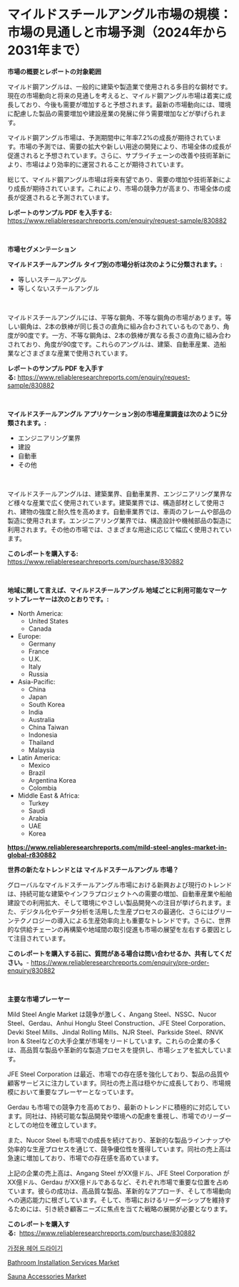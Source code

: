 <p><h1>マイルドスチールアングル市場の規模：市場の見通しと市場予測（2024年から2031年まで）</h1></p><p><strong>市場の概要とレポートの対象範囲</strong></p>
<p><p>マイルド鋼アングルは、一般的に建築や製造業で使用される多目的な鋼材です。現在の市場動向と将来の見通しを考えると、マイルド鋼アングル市場は着実に成長しており、今後も需要が増加すると予想されます。最新の市場動向には、環境に配慮した製品の需要増加や建設産業の発展に伴う需要増加などが挙げられます。</p><p>マイルド鋼アングル市場は、予測期間中に年率7.2%の成長が期待されています。市場の予測では、需要の拡大や新しい用途の開発により、市場全体の成長が促進されると予想されています。さらに、サプライチェーンの改善や技術革新により、市場はより効率的に運営されることが期待されています。</p><p>総じて、マイルド鋼アングル市場は将来有望であり、需要の増加や技術革新により成長が期待されています。これにより、市場の競争力が高まり、市場全体の成長が促進されると予測されています。</p></p>
<p><strong>レポートのサンプル PDF を入手する:</strong> <a href="https://www.reliableresearchreports.com/enquiry/request-sample/830882">https://www.reliableresearchreports.com/enquiry/request-sample/830882</a></p>
<p>&nbsp;</p>
<p><strong>市場セグメンテーション</strong></p>
<p><strong>マイルドスチールアングル タイプ別の市場分析は次のように分類されます。:</strong></p>
<p><ul><li>等しいスチールアングル</li><li>等しくないスチールアングル</li></ul></p>
<p>&nbsp;</p>
<p><p>マイルドスチールアングルには、平等な鋼角、不等な鋼角の市場があります。等しい鋼角は、2本の鉄棒が同じ長さの直角に組み合わされているものであり、角度が90度です。一方、不等な鋼角は、2本の鉄棒が異なる長さの直角に組み合わされており、角度が90度です。これらのアングルは、建築、自動車産業、造船業などさまざまな産業で使用されています。</p></p>
<p><strong>レポートのサンプル PDF を入手する:</strong>&nbsp;<a href="https://www.reliableresearchreports.com/enquiry/request-sample/830882">https://www.reliableresearchreports.com/enquiry/request-sample/830882</a></p>
<p>&nbsp;</p>
<p><strong> マイルドスチールアングル アプリケーション別の市場産業調査は次のように分類されます。:</strong></p>
<p><ul><li>エンジニアリング業界</li><li>建設</li><li>自動車</li><li>その他</li></ul></p>
<p>&nbsp;</p>
<p><p>マイルドスチールアングルは、建築業界、自動車業界、エンジニアリング業界など様々な産業で広く使用されています。建築業界では、構造部材として使用され、建物の強度と耐久性を高めます。自動車業界では、車両のフレームや部品の製造に使用されます。エンジニアリング業界では、構造設計や機械部品の製造に利用されます。その他の市場では、さまざまな用途に応じて幅広く使用されています。</p></p>
<p><strong>このレポートを購入する:</strong>&nbsp; <a href="https://www.reliableresearchreports.com/purchase/830882">https://www.reliableresearchreports.com/purchase/830882</a></p>
<p>&nbsp;</p>
<p><strong>地域に関して言えば、マイルドスチールアングル 地域ごとに利用可能なマーケットプレーヤーは次のとおりです。:</strong></p>
<p><ul>
    <li>
        North America:
        <ul>
            <li>United States</li>
            <li>Canada</li>
        </ul>
    </li>
    <li>
        Europe:
        <ul>
            <li>Germany</li>
            <li>France</li>
            <li>U.K.</li>
            <li>Italy</li>
            <li>Russia</li>
        </ul>
    </li>
    <li>
        Asia-Pacific:
        <ul>
            <li>China</li>
            <li>Japan</li>
            <li>South Korea</li>
            <li>India</li>
            <li>Australia</li>
            <li>China Taiwan</li>
            <li>Indonesia</li>
            <li>Thailand</li>
            <li>Malaysia</li>
        </ul>
    </li>
    <li>
        Latin America:
        <ul>
            <li>Mexico</li>
            <li>Brazil</li>
            <li>Argentina Korea</li>
            <li>Colombia</li>
        </ul>
    </li>
    <li>
        Middle East & Africa:
        <ul>
            <li>Turkey</li>
            <li>Saudi</li>
            <li>Arabia</li>
            <li>UAE</li>
            <li>Korea</li>
        </ul>
    </li>
    </ul></p>
<p><strong><a href="https://www.reliableresearchreports.com/mild-steel-angles-market-in-global-r830882">https://www.reliableresearchreports.com/mild-steel-angles-market-in-global-r830882</a></strong>&nbsp;</p>
<p><strong>世界の新たなトレンドとは マイルドスチールアングル 市場？</strong></p>
<p><p>グローバルなマイルドスチールアングル市場における新興および現行のトレンドは、持続可能な建築やインフラプロジェクトへの需要の増加、自動車産業や船舶建設での利用拡大、そして環境にやさしい製品開発への注目が挙げられます。また、デジタル化やデータ分析を活用した生産プロセスの最適化、さらにはグリーンテクノロジーの導入による生産効率向上も重要なトレンドです。さらに、世界的な供給チェーンの再構築や地域間の取引促進も市場の展望を左右する要因として注目されています。</p></p>
<p><strong>このレポートを購入する前に、質問がある場合は問い合わせるか、共有してください。</strong>- <a href="https://www.reliableresearchreports.com/enquiry/pre-order-enquiry/830882">https://www.reliableresearchreports.com/enquiry/pre-order-enquiry/830882</a></p>
<p>&nbsp;</p>
<p><strong>主要な市場プレーヤー</strong></p>
<p><p>Mild Steel Angle Market は競争が激しく、Angang Steel、NSSC、Nucor Steel、Gerdau、Anhui Honglu Steel Construction、JFE Steel Corporation、Devki Steel Mills、Jindal Rolling Mills、NJR Steel、Parkside Steel、RNVK Iron & Steelなどの大手企業が市場をリードしています。これらの企業の多くは、高品質な製品や革新的な製造プロセスを提供し、市場シェアを拡大しています。</p><p>JFE Steel Corporation は最近、市場での存在感を強化しており、製品の品質や顧客サービスに注力しています。同社の売上高は穏やかに成長しており、市場規模において重要なプレーヤーとなっています。</p><p>Gerdau も市場での競争力を高めており、最新のトレンドに積極的に対応しています。同社は、持続可能な製品開発や環境への配慮を重視し、市場でのリーダーとしての地位を確立しています。</p><p>また、Nucor Steel も市場での成長を続けており、革新的な製品ラインナップや効率的な生産プロセスを通じて、競争優位性を獲得しています。同社の売上高は急速に増加しており、市場での存在感を高めています。</p><p>上記の企業の売上高は、Angang Steel がXX億ドル、JFE Steel Corporation がXX億ドル、Gerdau がXX億ドルであるなど、それぞれ市場で重要な位置を占めています。彼らの成功は、高品質な製品、革新的なアプローチ、そして市場動向への適応能力に根ざしています。そして、市場におけるリーダーシップを維持するためには、引き続き顧客ニーズに焦点を当てた戦略の展開が必要となります。</p></p>
<p><strong>このレポートを購入する:</strong>&nbsp;&nbsp;<a href="https://www.reliableresearchreports.com/purchase/830882">https://www.reliableresearchreports.com/purchase/830882</a></p>
<p><p><a href="https://github.com/wallacBahrtyinger567686/Market-Research-Report-List-1/blob/main/534003122398.md">가정용 헤어 드라이기</a></p><p><a href="https://github.com/jodemen/Market-Research-Report-List-2/blob/main/bathroom-installation-services-market.md">Bathroom Installation Services Market</a></p><p><a href="https://github.com/Sarissaschmalingtr6fz2739/Market-Research-Report-List-2/blob/main/sauna-accessories-market.md">Sauna Accessories Market</a></p></p>